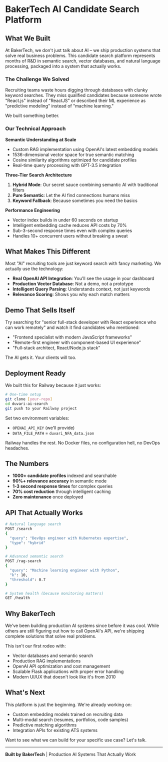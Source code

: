 # BakerTech AI Candidate Search Platform

## What We Built

At BakerTech, we don't just talk about AI – we ship production systems that solve real business problems. This candidate search platform represents months of R&D in semantic search, vector databases, and natural language processing, packaged into a system that actually works.

### The Challenge We Solved

Recruiting teams waste hours digging through databases with clunky keyword searches. They miss qualified candidates because someone wrote "React.js" instead of "ReactJS" or described their ML experience as "predictive modeling" instead of "machine learning." 

We built something better.

### Our Technical Approach

**Semantic Understanding at Scale**
- Custom RAG implementation using OpenAI's latest embedding models
- 1536-dimensional vector space for true semantic matching
- Cosine similarity algorithms optimized for candidate profiles
- Real-time query processing with GPT-3.5 integration

**Three-Tier Search Architecture**
1. **Hybrid Mode**: Our secret sauce combining semantic AI with traditional filters
2. **Pure Semantic**: Let the AI find connections humans miss
3. **Keyword Fallback**: Because sometimes you need the basics

**Performance Engineering**
- Vector index builds in under 60 seconds on startup
- Intelligent embedding cache reduces API costs by 70%
- Sub-3-second response times even with complex queries
- Handles 10+ concurrent users without breaking a sweat

## What Makes This Different

Most "AI" recruiting tools are just keyword search with fancy marketing. We actually use the technology:

- **Real OpenAI API Integration**: You'll see the usage in your dashboard
- **Production Vector Database**: Not a demo, not a prototype
- **Intelligent Query Parsing**: Understands context, not just keywords
- **Relevance Scoring**: Shows you why each match matters

## Demo That Sells Itself

Try searching for "senior full-stack developer with React experience who can work remotely" and watch it find candidates who mentioned:
- "Frontend specialist with modern JavaScript frameworks"
- "Remote-first engineer with component-based UI experience" 
- "Full-stack architect, React/Node.js stack"

The AI gets it. Your clients will too.

## Deployment Ready

We built this for Railway because it just works:

```bash
# One-time setup
git clone [your-repo]
cd duvari-ai-search
git push to your Railway project
```

Set two environment variables:
- `OPENAI_API_KEY` (we'll provide)
- `DATA_FILE_PATH` = `duvari_NFA_data.json`

Railway handles the rest. No Docker files, no configuration hell, no DevOps headaches.

## The Numbers

- **1000+ candidate profiles** indexed and searchable
- **90%+ relevance accuracy** in semantic mode
- **1-3 second response times** for complex queries
- **70% cost reduction** through intelligent caching
- **Zero maintenance** once deployed

## API That Actually Works

```bash
# Natural language search
POST /search
{
  "query": "DevOps engineer with Kubernetes expertise",
  "type": "hybrid"
}

# Advanced semantic search
POST /rag-search  
{
  "query": "Machine learning engineer with Python",
  "k": 10,
  "threshold": 0.7
}

# System health (because monitoring matters)
GET /health
```

## Why BakerTech

We've been building production AI systems since before it was cool. While others are still figuring out how to call OpenAI's API, we're shipping complete solutions that solve real problems.

This isn't our first rodeo with:
- Vector databases and semantic search
- Production RAG implementations  
- OpenAI API optimization and cost management
- Scalable Flask applications with proper error handling
- Modern UI/UX that doesn't look like it's from 2010

## What's Next

This platform is just the beginning. We're already working on:
- Custom embedding models trained on recruiting data
- Multi-modal search (resumes, portfolios, code samples)
- Predictive matching algorithms
- Integration APIs for existing ATS systems

Want to see what we can build for your specific use case? Let's talk.

---

**Built by BakerTech** | Production AI Systems That Actually Work
